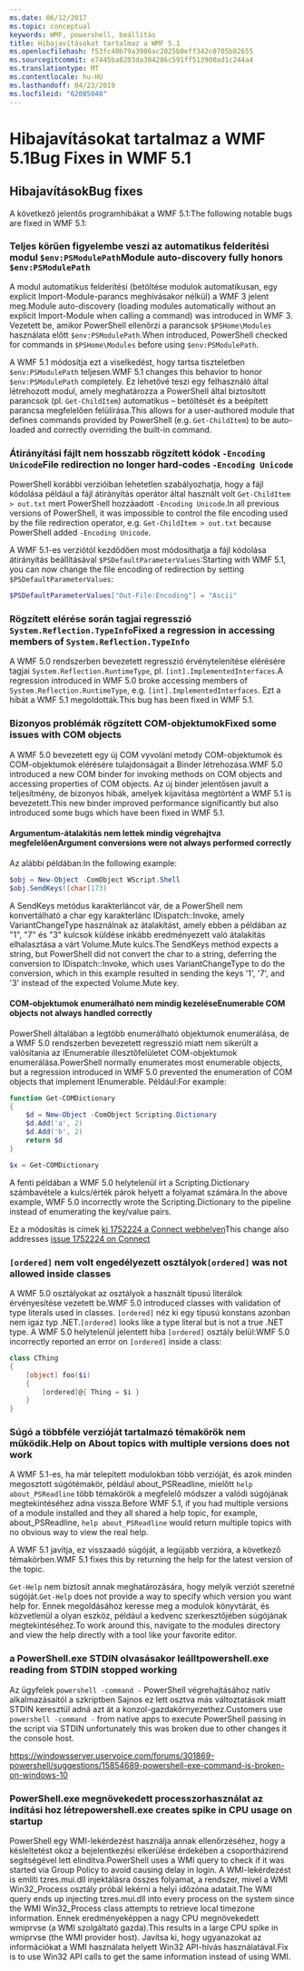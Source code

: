 ```yaml
---
ms.date: 06/12/2017
ms.topic: conceptual
keywords: WMF, powershell, beállítás
title: Hibajavításokat tartalmaz a WMF 5.1
ms.openlocfilehash: f53fc40b79a3906ac2025b0eff342c0705b82655
ms.sourcegitcommit: e7445ba8203da304286c591ff513900ad1c244a4
ms.translationtype: MT
ms.contentlocale: hu-HU
ms.lasthandoff: 04/23/2019
ms.locfileid: "62085048"
---
```

# <a name="bug-fixes-in-wmf-51"></a><span data-ttu-id="2e485-103">Hibajavításokat tartalmaz a WMF 5.1</span><span class="sxs-lookup"><span data-stu-id="2e485-103">Bug Fixes in WMF 5.1</span></span>

## <a name="bug-fixes"></a><span data-ttu-id="2e485-104">Hibajavítások</span><span class="sxs-lookup"><span data-stu-id="2e485-104">Bug fixes</span></span>

<span data-ttu-id="2e485-105">A következő jelentős programhibákat a WMF 5.1:</span><span class="sxs-lookup"><span data-stu-id="2e485-105">The following notable bugs are fixed in WMF 5.1:</span></span>

### <a name="module-auto-discovery-fully-honors-envpsmodulepath"></a><span data-ttu-id="2e485-106">Teljes körűen figyelembe veszi az automatikus felderítési modul `$env:PSModulePath`</span><span class="sxs-lookup"><span data-stu-id="2e485-106">Module auto-discovery fully honors `$env:PSModulePath`</span></span>

<span data-ttu-id="2e485-107">A modul automatikus felderítési (betöltése modulok automatikusan, egy explicit Import-Module-parancs meghívásakor nélkül) a WMF 3 jelent meg.</span><span class="sxs-lookup"><span data-stu-id="2e485-107">Module auto-discovery (loading modules automatically without an explicit Import-Module when calling a command) was introduced in WMF 3.</span></span>
<span data-ttu-id="2e485-108">Vezetett be, amikor PowerShell ellenőrzi a parancsok `$PSHome\Modules` használata előtt `$env:PSModulePath`.</span><span class="sxs-lookup"><span data-stu-id="2e485-108">When introduced, PowerShell checked for commands in `$PSHome\Modules` before using `$env:PSModulePath`.</span></span>

<span data-ttu-id="2e485-109">A WMF 5.1 módosítja ezt a viselkedést, hogy tartsa tiszteletben `$env:PSModulePath` teljesen.</span><span class="sxs-lookup"><span data-stu-id="2e485-109">WMF 5.1 changes this behavior to honor `$env:PSModulePath` completely.</span></span>
<span data-ttu-id="2e485-110">Ez lehetővé teszi egy felhasználó által létrehozott modul, amely meghatározza a PowerShell által biztosított parancsok (pl. `Get-ChildItem`) automatikus – betöltését és a beépített parancsa megfelelően felülírása.</span><span class="sxs-lookup"><span data-stu-id="2e485-110">This allows for a user-authored module that defines commands provided by PowerShell (e.g. `Get-ChildItem`) to be auto-loaded and correctly overriding the built-in command.</span></span>

### <a name="file-redirection-no-longer-hard-codes--encoding-unicode"></a><span data-ttu-id="2e485-111">Átirányítási fájlt nem hosszabb rögzített kódok `-Encoding Unicode`</span><span class="sxs-lookup"><span data-stu-id="2e485-111">File redirection no longer hard-codes `-Encoding Unicode`</span></span>

<span data-ttu-id="2e485-112">PowerShell korábbi verzióiban lehetetlen szabályozhatja, hogy a fájl kódolása például a fájl átirányítás operátor által használt volt `Get-ChildItem > out.txt` mert PowerShell hozzáadott `-Encoding Unicode`.</span><span class="sxs-lookup"><span data-stu-id="2e485-112">In all previous versions of PowerShell, it was impossible to control the file encoding used by the file redirection operator, e.g. `Get-ChildItem > out.txt` because PowerShell added `-Encoding Unicode`.</span></span>

<span data-ttu-id="2e485-113">A WMF 5.1-es verziótól kezdődően most módosíthatja a fájl kódolása átirányítás beállításával `$PSDefaultParameterValues`:</span><span class="sxs-lookup"><span data-stu-id="2e485-113">Starting with WMF 5.1, you can now change the file encoding of redirection by setting `$PSDefaultParameterValues`:</span></span>

```powershell
$PSDefaultParameterValues["Out-File:Encoding"] = "Ascii"
```

### <a name="fixed-a-regression-in-accessing-members-of-systemreflectiontypeinfo"></a><span data-ttu-id="2e485-114">Rögzített elérése során tagjai regresszió `System.Reflection.TypeInfo`</span><span class="sxs-lookup"><span data-stu-id="2e485-114">Fixed a regression in accessing members of `System.Reflection.TypeInfo`</span></span>

<span data-ttu-id="2e485-115">A WMF 5.0 rendszerben bevezetett regresszió érvénytelenítése elérésére tagjai `System.Reflection.RuntimeType`, pl. `[int].ImplementedInterfaces`.</span><span class="sxs-lookup"><span data-stu-id="2e485-115">A regression introduced in WMF 5.0 broke accessing members of `System.Reflection.RuntimeType`, e.g. `[int].ImplementedInterfaces`.</span></span>
<span data-ttu-id="2e485-116">Ezt a hibát a WMF 5.1 megoldották.</span><span class="sxs-lookup"><span data-stu-id="2e485-116">This bug has been fixed in WMF 5.1.</span></span>


### <a name="fixed-some-issues-with-com-objects"></a><span data-ttu-id="2e485-117">Bizonyos problémák rögzített COM-objektumok</span><span class="sxs-lookup"><span data-stu-id="2e485-117">Fixed some issues with COM objects</span></span>

<span data-ttu-id="2e485-118">A WMF 5.0 bevezetett egy új COM vyvolání metody COM-objektumok és COM-objektumok elérésére tulajdonságait a Binder létrehozása.</span><span class="sxs-lookup"><span data-stu-id="2e485-118">WMF 5.0 introduced a new COM binder for invoking methods on COM objects and accessing properties of COM objects.</span></span>
<span data-ttu-id="2e485-119">Az új binder jelentősen javult a teljesítmény, de bizonyos hibák, amelyek kijavítása megtörtént a WMF 5.1 is bevezetett.</span><span class="sxs-lookup"><span data-stu-id="2e485-119">This new binder improved performance significantly but also introduced some bugs which have been fixed in WMF 5.1.</span></span>

#### <a name="argument-conversions-were-not-always-performed-correctly"></a><span data-ttu-id="2e485-120">Argumentum-átalakítás nem lettek mindig végrehajtva megfelelően</span><span class="sxs-lookup"><span data-stu-id="2e485-120">Argument conversions were not always performed correctly</span></span>

<span data-ttu-id="2e485-121">Az alábbi példában:</span><span class="sxs-lookup"><span data-stu-id="2e485-121">In the following example:</span></span>

```powershell
$obj = New-Object -ComObject WScript.Shell
$obj.SendKeys([char]173)
```

<span data-ttu-id="2e485-122">A SendKeys metódus karakterláncot vár, de a PowerShell nem konvertálható a char egy karakterlánc IDispatch::Invoke, amely VariantChangeType használnak az átalakítást, amely ebben a példában az "1", "7" és "3" kulcsok küldése inkább eredményezett való átalakítás elhalasztása a várt Volume.Mute kulcs.</span><span class="sxs-lookup"><span data-stu-id="2e485-122">The SendKeys method expects a string, but PowerShell did not convert the char to a string, deferring the conversion to IDispatch::Invoke, which uses VariantChangeType to do the conversion, which in this example resulted in sending the keys '1', '7', and '3' instead of the expected Volume.Mute key.</span></span>

#### <a name="enumerable-com-objects-not-always-handled-correctly"></a><span data-ttu-id="2e485-123">COM-objektumok enumerálható nem mindig kezelése</span><span class="sxs-lookup"><span data-stu-id="2e485-123">Enumerable COM objects not always handled correctly</span></span>

<span data-ttu-id="2e485-124">PowerShell általában a legtöbb enumerálható objektumok enumerálása, de a WMF 5.0 rendszerben bevezetett regresszió miatt nem sikerült a valósítania az IEnumerable illesztőfelületet COM-objektumok enumerálása.</span><span class="sxs-lookup"><span data-stu-id="2e485-124">PowerShell normally enumerates most enumerable objects, but a regression introduced in WMF 5.0 prevented the enumeration of COM objects that implement IEnumerable.</span></span>  <span data-ttu-id="2e485-125">Például:</span><span class="sxs-lookup"><span data-stu-id="2e485-125">For example:</span></span>

```powershell
function Get-COMDictionary
{
    $d = New-Object -ComObject Scripting.Dictionary
    $d.Add('a', 2)
    $d.Add('b', 2)
    return $d
}

$x = Get-COMDictionary
```

<span data-ttu-id="2e485-126">A fenti példában a WMF 5.0 helytelenül írt a Scripting.Dictionary számbavétele a kulcs/érték párok helyett a folyamat számára.</span><span class="sxs-lookup"><span data-stu-id="2e485-126">In the above example, WMF 5.0 incorrectly wrote the Scripting.Dictionary to the pipeline instead of enumerating the key/value pairs.</span></span>

<span data-ttu-id="2e485-127">Ez a módosítás is címek [ki 1752224 a Connect webhelyen](https://connect.microsoft.com/PowerShell/feedback/details/1752224)</span><span class="sxs-lookup"><span data-stu-id="2e485-127">This change also addresses [issue 1752224 on Connect](https://connect.microsoft.com/PowerShell/feedback/details/1752224)</span></span>

### <a name="ordered-was-not-allowed-inside-classes"></a><span data-ttu-id="2e485-128">`[ordered]` nem volt engedélyezett osztályok</span><span class="sxs-lookup"><span data-stu-id="2e485-128">`[ordered]` was not allowed inside classes</span></span>

<span data-ttu-id="2e485-129">A WMF 5.0 osztályokat az osztályok a használt típusú literálok érvényesítése vezetett be.</span><span class="sxs-lookup"><span data-stu-id="2e485-129">WMF 5.0 introduced classes with validation of type literals used in classes.</span></span>
<span data-ttu-id="2e485-130">`[ordered]` néz ki egy típusú konstans azonban nem igaz typ .NET.</span><span class="sxs-lookup"><span data-stu-id="2e485-130">`[ordered]` looks like a type literal but is not a true .NET type.</span></span>
<span data-ttu-id="2e485-131">A WMF 5.0 helytelenül jelentett hiba `[ordered]` osztály belül:</span><span class="sxs-lookup"><span data-stu-id="2e485-131">WMF 5.0 incorrectly reported an error on `[ordered]` inside a class:</span></span>

```powershell
class CThing
{
    [object] foo($i)
    {
        [ordered]@{ Thing = $i }
    }
}
```


### <a name="help-on-about-topics-with-multiple-versions-does-not-work"></a><span data-ttu-id="2e485-132">Súgó a többféle verzióját tartalmazó témakörök nem működik.</span><span class="sxs-lookup"><span data-stu-id="2e485-132">Help on About topics with multiple versions does not work</span></span>

<span data-ttu-id="2e485-133">A WMF 5.1-es, ha már telepített modulokban több verzióját, és azok minden megosztott súgótémakör, például about_PSReadline, mielőtt `help about_PSReadline` több témakörök a megfelelő módszer a valódi súgójának megtekintéséhez adna vissza.</span><span class="sxs-lookup"><span data-stu-id="2e485-133">Before WMF 5.1, if you had multiple versions of a module installed and they all shared a help topic, for example, about_PSReadline, `help about_PSReadline` would return multiple topics with no obvious way to view the real help.</span></span>

<span data-ttu-id="2e485-134">A WMF 5.1 javítja, ez visszaadó súgóját, a legújabb verzióra, a következő témakörben.</span><span class="sxs-lookup"><span data-stu-id="2e485-134">WMF 5.1 fixes this by returning the help for the latest version of the topic.</span></span>

<span data-ttu-id="2e485-135">`Get-Help` nem biztosít annak meghatározására, hogy melyik verziót szeretné súgóját.</span><span class="sxs-lookup"><span data-stu-id="2e485-135">`Get-Help` does not provide a way to specify which version you want help for.</span></span>
<span data-ttu-id="2e485-136">Ennek megoldásához keresse meg a modulok könyvtárát, és közvetlenül a olyan eszköz, például a kedvenc szerkesztőjében súgójának megtekintéséhez.</span><span class="sxs-lookup"><span data-stu-id="2e485-136">To work around this, navigate to the modules directory and view the help directly with a tool like your favorite editor.</span></span>

### <a name="powershellexe-reading-from-stdin-stopped-working"></a><span data-ttu-id="2e485-137">a PowerShell.exe STDIN olvasásakor leállt</span><span class="sxs-lookup"><span data-stu-id="2e485-137">powershell.exe reading from STDIN stopped working</span></span>

<span data-ttu-id="2e485-138">Az ügyfelek `powershell -command -` PowerShell végrehajtásához natív alkalmazásaitól a szkriptben Sajnos ez lett osztva más változtatások miatt STDIN keresztül adná azt át a konzol-gazdakörnyezethez.</span><span class="sxs-lookup"><span data-stu-id="2e485-138">Customers use `powershell -command -` from native apps to execute PowerShell passing in the script via STDIN unfortunately this was broken due to other changes it the console host.</span></span>

https://windowsserver.uservoice.com/forums/301869-powershell/suggestions/15854689-powershell-exe-command-is-broken-on-windows-10

### <a name="powershellexe-creates-spike-in-cpu-usage-on-startup"></a><span data-ttu-id="2e485-139">PowerShell.exe megnövekedett processzorhasználat az indítási hoz létre</span><span class="sxs-lookup"><span data-stu-id="2e485-139">powershell.exe creates spike in CPU usage on startup</span></span>

<span data-ttu-id="2e485-140">PowerShell egy WMI-lekérdezést használja annak ellenőrzéséhez, hogy a késleltetést okoz a bejelentkezési elkerülése érdekében a csoportházirend segítségével lett elindítva.</span><span class="sxs-lookup"><span data-stu-id="2e485-140">PowerShell uses a WMI query to check if it was started via Group Policy to avoid causing delay in login.</span></span>
<span data-ttu-id="2e485-141">A WMI-lekérdezést is említi tzres.mui.dll injektálásra összes folyamat, a rendszer, mivel a WMI Win32_Process osztály próbál lekérni a helyi időzóna adatait.</span><span class="sxs-lookup"><span data-stu-id="2e485-141">The WMI query ends up injecting tzres.mui.dll into every process on the system since the WMI Win32_Process class attempts to retrieve local timezone information.</span></span>
<span data-ttu-id="2e485-142">Ennek eredményeképpen a nagy CPU megnövekedett wmiprvse (a WMI szolgáltató gazda).</span><span class="sxs-lookup"><span data-stu-id="2e485-142">This results in a large CPU spike in wmiprvse (the WMI provider host).</span></span>
<span data-ttu-id="2e485-143">Javítsa ki, hogy ugyanazokat az információkat a WMI használata helyett Win32 API-hívás használatával.</span><span class="sxs-lookup"><span data-stu-id="2e485-143">Fix is to use Win32 API calls to get the same information instead of using WMI.</span></span>
